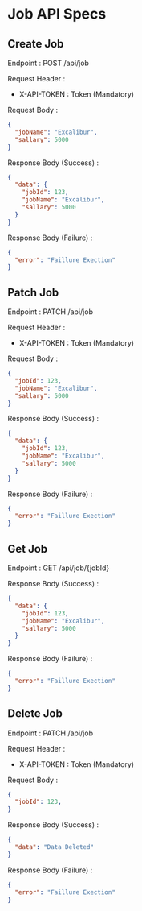 # Job API Specs

## Create Job

Endpoint : POST /api/job

Request Header :

- X-API-TOKEN : Token (Mandatory)

Request Body :

```json
{
  "jobName": "Excalibur",
  "sallary": 5000
}
```

Response Body (Success) :

```json
{
  "data": {
    "jobId": 123,
    "jobName": "Excalibur",
    "sallary": 5000
  }
}
```

Response Body (Failure) :

```json
{
  "error": "Faillure Exection"
}
```

## Patch Job

Endpoint : PATCH /api/job

Request Header :

- X-API-TOKEN : Token (Mandatory)

Request Body :

```json
{
  "jobId": 123,
  "jobName": "Excalibur",
  "sallary": 5000
}
```

Response Body (Success) :

```json
{
  "data": {
    "jobId": 123,
    "jobName": "Excalibur",
    "sallary": 5000
  }
}
```

Response Body (Failure) :

```json
{
  "error": "Faillure Exection"
}
```

## Get Job

Endpoint : GET /api/job/{jobId}

Response Body (Success) :

```json
{
  "data": {
    "jobId": 123,
    "jobName": "Excalibur",
    "sallary": 5000
  }
}
```

Response Body (Failure) :

```json
{
  "error": "Faillure Exection"
}
```

## Delete Job

Endpoint : PATCH /api/job

Request Header :

- X-API-TOKEN : Token (Mandatory)

Request Body :

```json
{
  "jobId": 123,
}
```

Response Body (Success) :

```json
{
  "data": "Data Deleted"
}
```

Response Body (Failure) :

```json
{
  "error": "Faillure Exection"
}
```

